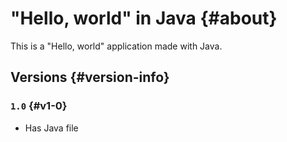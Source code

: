 # "Hello, world" in Java {#about}

This is a "Hello, world" application made with Java.

## Versions {#version-info}

### `1.0` {#v1-0}

* Has Java file
